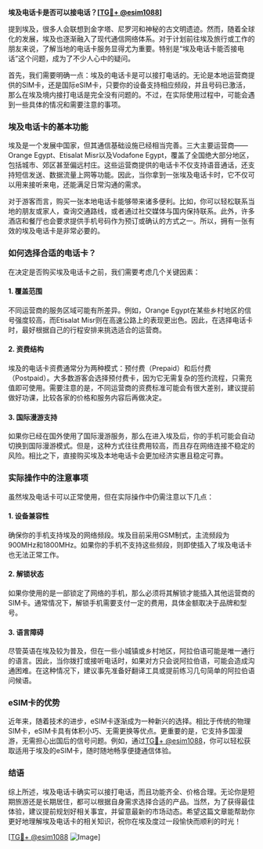 **埃及电话卡是否可以接电话？[[TG💪+ @esim1088](https://t.me/s/esim1088)]**

提到埃及，很多人会联想到金字塔、尼罗河和神秘的古文明遗迹。然而，随着全球化的发展，埃及也逐渐融入了现代通信网络体系。对于计划前往埃及旅行或工作的朋友来说，了解当地的电话卡服务显得尤为重要。特别是“埃及电话卡能否接电话”这个问题，成为了不少人心中的疑问。

首先，我们需要明确一点：埃及的电话卡是可以接打电话的。无论是本地运营商提供的SIM卡，还是国际eSIM卡，只要你的设备支持相应频段，并且号码已激活，那么在埃及境内接打电话是完全没有问题的。不过，在实际使用过程中，可能会遇到一些具体的情况和需要注意的事项。

### 埃及电话卡的基本功能

埃及是一个发展中国家，但其通信基础设施已经相当完善。三大主要运营商——Orange Egypt、Etisalat Misr以及Vodafone Egypt，覆盖了全国绝大部分地区，包括城市、郊区甚至偏远村庄。这些运营商提供的电话卡不仅支持语音通话，还支持短信发送、数据流量上网等功能。因此，当你拿到一张埃及电话卡时，它不仅可以用来接听来电，还能满足日常沟通的需求。

对于游客而言，购买一张本地电话卡能够带来诸多便利。比如，你可以轻松联系当地的朋友或家人，查询交通路线，或者通过社交媒体与国内保持联系。此外，许多酒店和餐厅也会要求提供手机号码作为预订或确认的方式之一。所以，拥有一张有效的埃及电话卡是非常必要的。

### 如何选择合适的电话卡？

在决定是否购买埃及电话卡之前，我们需要考虑几个关键因素：

#### 1. **覆盖范围**
不同运营商的服务区域可能有所差异。例如，Orange Egypt在某些乡村地区的信号强度较高，而Etisalat Misr则在高速公路上的表现更出色。因此，在选择电话卡时，最好根据自己的行程安排来挑选适合的运营商。

#### 2. **资费结构**
埃及的电话卡资费通常分为两种模式：预付费（Prepaid）和后付费（Postpaid）。大多数游客会选择预付费卡，因为它无需复杂的签约流程，只需充值即可使用。需要注意的是，不同运营商的资费标准可能会有很大差别，建议提前做好功课，比较各家的价格和服务内容后再做决定。

#### 3. **国际漫游支持**
如果你已经在国外使用了国际漫游服务，那么在进入埃及后，你的手机可能会自动切换到国际漫游模式。但是，这种方式往往费用较高，而且存在网络连接不稳定的风险。相比之下，直接购买埃及本地电话卡会更加经济实惠且稳定可靠。

### 实际操作中的注意事项

虽然埃及电话卡可以正常使用，但在实际操作中仍需注意以下几点：

#### 1. **设备兼容性**
确保你的手机支持埃及的网络频段。埃及目前采用GSM制式，主流频段为900MHz和1800MHz。如果你的手机不支持这些频段，则即使插入了埃及电话卡也无法正常工作。

#### 2. **解锁状态**
如果你使用的是一部锁定了网络的手机，那么必须将其解锁才能插入其他运营商的SIM卡。通常情况下，解锁手机需要支付一定的费用，具体金额取决于品牌和型号。

#### 3. **语言障碍**
尽管英语在埃及较为普及，但在一些小城镇或乡村地区，阿拉伯语可能是唯一通行的语言。因此，当你拨打或接听电话时，如果对方只会说阿拉伯语，可能会造成沟通困难。在这种情况下，建议事先准备好翻译工具或提前练习几句简单的阿拉伯语问候语。

### eSIM卡的优势

近年来，随着技术的进步，eSIM卡逐渐成为一种新兴的选择。相比于传统的物理SIM卡，eSIM卡具有体积小巧、无需更换等优点。更重要的是，它支持多国漫游，无需担心出国后的信号问题。例如，通过[TG💪+ @esim1088](https://t.me/s/esim1088)，你可以轻松获取适用于埃及的eSIM卡，随时随地畅享便捷通信体验。

### 结语

综上所述，埃及电话卡确实可以接打电话，而且功能齐全、价格合理。无论你是短期旅游还是长期居住，都可以根据自身需求选择合适的产品。当然，为了获得最佳体验，建议提前规划好相关事宜，并留意最新的市场动态。希望这篇文章能帮助你更好地理解埃及电话卡的相关知识，祝你在埃及度过一段愉快而顺利的时光！

[[TG💪+ @esim1088](https://t.me/s/esim1088) ![Image](https://i.postimg.cc/4NQfJmqS/Snipaste-2025-05-13-00-14-12.png)]